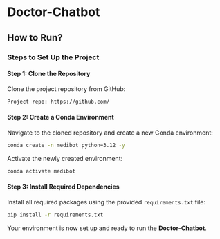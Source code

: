 # Doctor-Chatbot

## How to Run?

### Steps to Set Up the Project

#### Step 1: Clone the Repository

Clone the project repository from GitHub:

```bash
Project repo: https://github.com/
```

#### Step 2: Create a Conda Environment

Navigate to the cloned repository and create a new Conda environment:

```bash
conda create -n medibot python=3.12 -y
```

Activate the newly created environment:

```bash
conda activate medibot
```

#### Step 3: Install Required Dependencies

Install all required packages using the provided `requirements.txt` file:

```bash
pip install -r requirements.txt
```

Your environment is now set up and ready to run the **Doctor-Chatbot**.
